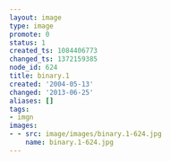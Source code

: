 ```yaml
---
layout: image
type: image
promote: 0
status: 1
created_ts: 1084406773
changed_ts: 1372159385
node_id: 624
title: binary.1
created: '2004-05-13'
changed: '2013-06-25'
aliases: []
tags:
- imgn
images:
- - src: image/images/binary.1-624.jpg
    name: binary.1-624.jpg
---
```


